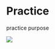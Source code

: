 # Practice
practice purpose

[![](https://jitpack.io/v/prak899/Practice.svg)](https://jitpack.io/#prak899/Practice)
